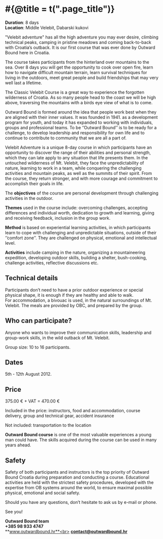 # #{@title = t(".page_title")}

**Duration**: 8 days<br>
**Location**: Middle Velebit, Dabarski kukovi

"Velebit adventure" has all the high adventure you may ever desire, climbing technical peaks, camping in pristine meadows and coming back-to-back with Croatia’s outback. It is our first course that was ever done by Outward Bound here in Croatia.

The course takes participants from the hinterland over mountains to the sea. Over 8 days you will get the opportunity to cook over open fire, learn how to navigate difficult mountain terrain, learn survival techniques for living in the outdoors, meet great people and build friendships that may very well last a lifetime.

The Classic Velebit Course is a great way to experience the forgotten wilderness of Croatia. As so many people head to the coast we will be high above, traversing the mountains with a birds eye view of what is to come.

Outward Bound is formed around the idea that people work best when they are aligned with their inner values. It was founded in 1941. as a development program for youth, and today it has expanded to working with individuals, groups and professional teams. To be ‘’Outward Bound’’ is to be ready for a challenge, to develop leadership and responsibility for own life and to continue to contribute to community that we are all a part of.

Velebit Adventure is a unique 8-day course in which participants have an opportunity to discover the range of their abilities and personal strength, which they can late apply to any situation that life presents them. In the untouched wilderness of Mt. Velebit, they face the unpredictability of nature, learning to work in a team, while conquering the challenging activities and mountain peaks, as well as the summits of their spirit. From the course, they return stronger, and with more courage and commitment to accomplish their goals in life.

The **objectives** of the course are personal development through challenging activities in the outdoor.

**Themes** used in the course include: overcoming challenges, accepting differences and individual worth, dedication to growth and learning, giving and receiving feedback, inclusion in the group work.

**Method** is based on experiential learning activities, in which participants learn to cope with challenging and unpredictable situations, outside of their ‘’comfort zone’’. They are challenged on physical, emotional and intellectual level.

**Activities** include camping in the nature, organizing a mountaineering expedition, developing outdoor skills, building a shelter, bush-cooking, challenge activities, reflective discussions etc.

## Technical details

Participants don’t need to have a prior outdoor experience or special physical shape, it is enough if they are healthy and able to walk.<br>
For accommodation, a bivouac is used, in the natural surroundings of Mt. Velebit. The meals are provided by OBC, and prepared by the group.

## Who can participate?

Anyone who wants to improve their communication skills, leadership and group-work skills, in the wild outback of Mt. Velebit.

Group size: 10 to 16 participants.

## Dates

5th - 12th August 2012.

## Price

375.00 € + VAT = 470.00 €

Included in the price: instructors, food and accommodation, course delivery, group and technical gear, accident insurance

Not included: transportation to the location

**Outward Bound course** is one of the most valuable experiences a young man could have. The skills acquired during the course can be used in many years ahead.

## Safety

Safety of both participants and instructors is the top priority of Outward Bound Croatia during preparation and conducting a course. Educational activities are held with the strictest safety procedures, developed with the expertise from OB systems around the world, to ensure maximal possible physical, emotional and social safety.

Should you have any questions, don’t hesitate to ask us by e-mail or phone.

See you!

**Outward Bound team**<br>
**+385 98 933 4747**<br>
**www.outwardbound.hr**<br>
**contact@outwardbound.hr**
